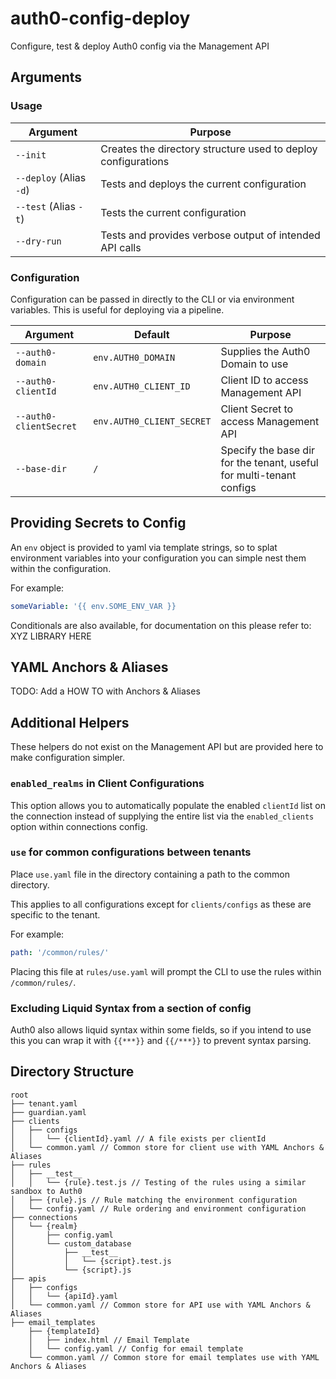 # auth0-config-deploy

Configure, test &amp; deploy Auth0 config via the Management API

## Arguments

### Usage

| Argument                | Purpose                                                       |
| ----------------------- | ------------------------------------------------------------- |
| `--init`                | Creates the directory structure used to deploy configurations |
| `--deploy` (Alias `-d`) | Tests and deploys the current configuration                   |
| `--test` (Alias `-t`)   | Tests the current configuration                               |
| `--dry-run`             | Tests and provides verbose output of intended API calls       |

### Configuration

Configuration can be passed in directly to the CLI or via environment variables. This is useful for
deploying via a pipeline.

| Argument               | Default                   | Purpose                                                              |
| ---------------------- | ------------------------- | -------------------------------------------------------------------- |
| `--auth0-domain`       | `env.AUTH0_DOMAIN`        | Supplies the Auth0 Domain to use                                     |
| `--auth0-clientId`     | `env.AUTH0_CLIENT_ID`     | Client ID to access Management API                                   |
| `--auth0-clientSecret` | `env.AUTH0_CLIENT_SECRET` | Client Secret to access Management API                               |
| `--base-dir`           | `/`                       | Specify the base dir for the tenant, useful for multi-tenant configs |

## Providing Secrets to Config

An `env` object is provided to yaml via template strings, so to splat environment variables into your configuration
you can simple nest them within the configuration.

For example:

```yaml
someVariable: '{{ env.SOME_ENV_VAR }}
```

Conditionals are also available, for documentation on this please refer to: XYZ LIBRARY HERE

## YAML Anchors & Aliases

TODO: Add a HOW TO with Anchors & Aliases

## Additional Helpers

These helpers do not exist on the Management API but are provided here to make configuration simpler.

### `enabled_realms` in Client Configurations

This option allows you to automatically populate the enabled `clientId` list on the connection instead of supplying the entire list via the `enabled_clients` option within connections config.

### `use` for common configurations between tenants

Place `use.yaml` file in the directory containing a path to the common directory.

This applies to all configurations except for `clients/configs` as these are specific to the tenant.

For example:

```yaml
path: '/common/rules/'
```

Placing this file at `rules/use.yaml` will prompt the CLI to use the rules within `/common/rules/`.

### Excluding Liquid Syntax from a section of config

Auth0 also allows liquid syntax within some fields, so if you intend to use this you can wrap it with `{{***}}` and `{{/***}}` to prevent syntax parsing.

## Directory Structure

```
root
├── tenant.yaml
├── guardian.yaml
├── clients
│   ├── configs
│   │   └── {clientId}.yaml // A file exists per clientId
│   └── common.yaml // Common store for client use with YAML Anchors & Aliases
├── rules
│   ├── __test__
│   │   └── {rule}.test.js // Testing of the rules using a similar sandbox to Auth0
│   ├── {rule}.js // Rule matching the environment configuration
│   └── config.yaml // Rule ordering and environment configuration
├── connections
│   └── {realm}
│       ├── config.yaml
│       └── custom_database
│           ├── __test__
│           │   └── {script}.test.js
│           └── {script}.js
├── apis
│   ├── configs
│   │   └── {apiId}.yaml
│   └── common.yaml // Common store for API use with YAML Anchors & Aliases
├── email_templates
    ├── {templateId}
    │   ├── index.html // Email Template
    │   └── config.yaml // Config for email template
    └── common.yaml // Common store for email templates use with YAML Anchors & Aliases
```
